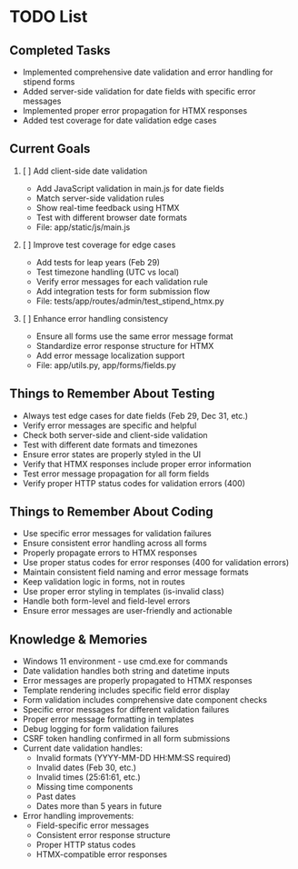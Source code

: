 # TODO List

## Completed Tasks
- Implemented comprehensive date validation and error handling for stipend forms
- Added server-side validation for date fields with specific error messages
- Implemented proper error propagation for HTMX responses
- Added test coverage for date validation edge cases

## Current Goals
1. [ ] Add client-side date validation
   - Add JavaScript validation in main.js for date fields
   - Match server-side validation rules
   - Show real-time feedback using HTMX
   - Test with different browser date formats
   - File: app/static/js/main.js

2. [ ] Improve test coverage for edge cases
   - Add tests for leap years (Feb 29)
   - Test timezone handling (UTC vs local)
   - Verify error messages for each validation rule
   - Add integration tests for form submission flow
   - File: tests/app/routes/admin/test_stipend_htmx.py

3. [ ] Enhance error handling consistency
   - Ensure all forms use the same error message format
   - Standardize error response structure for HTMX
   - Add error message localization support
   - File: app/utils.py, app/forms/fields.py

## Things to Remember About Testing
- Always test edge cases for date fields (Feb 29, Dec 31, etc.)
- Verify error messages are specific and helpful
- Check both server-side and client-side validation
- Test with different date formats and timezones
- Ensure error states are properly styled in the UI
- Verify that HTMX responses include proper error information
- Test error message propagation for all form fields
- Verify proper HTTP status codes for validation errors (400)

## Things to Remember About Coding
- Use specific error messages for validation failures
- Ensure consistent error handling across all forms
- Properly propagate errors to HTMX responses
- Use proper status codes for error responses (400 for validation errors)
- Maintain consistent field naming and error message formats
- Keep validation logic in forms, not in routes
- Use proper error styling in templates (is-invalid class)
- Handle both form-level and field-level errors
- Ensure error messages are user-friendly and actionable

## Knowledge & Memories
- Windows 11 environment - use cmd.exe for commands
- Date validation handles both string and datetime inputs
- Error messages are properly propagated to HTMX responses
- Template rendering includes specific field error display
- Form validation includes comprehensive date component checks
- Specific error messages for different validation failures
- Proper error message formatting in templates
- Debug logging for form validation failures
- CSRF token handling confirmed in all form submissions
- Current date validation handles:
  - Invalid formats (YYYY-MM-DD HH:MM:SS required)
  - Invalid dates (Feb 30, etc.)
  - Invalid times (25:61:61, etc.)
  - Missing time components
  - Past dates
  - Dates more than 5 years in future
- Error handling improvements:
  - Field-specific error messages
  - Consistent error response structure
  - Proper HTTP status codes
  - HTMX-compatible error responses

